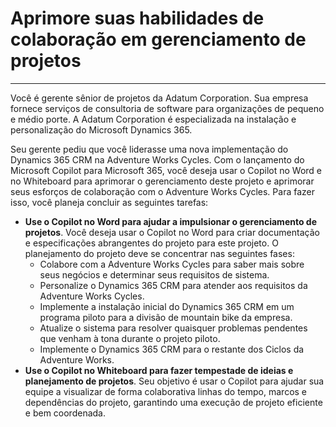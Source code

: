 # Aprimore suas habilidades de colaboração em gerenciamento de projetos
---
Você é gerente sênior de projetos da Adatum Corporation. Sua empresa fornece serviços de consultoria de software para organizações de pequeno e médio porte. A Adatum Corporation é especializada na instalação e personalização do Microsoft Dynamics 365.

Seu gerente pediu que você liderasse uma nova implementação do Dynamics 365 CRM na Adventure Works Cycles. Com o lançamento do Microsoft Copilot para Microsoft 365, você deseja usar o Copilot no Word e no Whiteboard para aprimorar o gerenciamento deste projeto e aprimorar seus esforços de colaboração com o Adventure Works Cycles. Para fazer isso, você planeja concluir as seguintes tarefas:

 -  **Use o Copilot no Word para ajudar a impulsionar o gerenciamento de projetos**. Você deseja usar o Copilot no Word para criar documentação e especificações abrangentes do projeto para este projeto. O planejamento do projeto deve se concentrar nas seguintes fases:
     -  Colabore com a Adventure Works Cycles para saber mais sobre seus negócios e determinar seus requisitos de sistema.
     -  Personalize o Dynamics 365 CRM para atender aos requisitos da Adventure Works Cycles.
     -  Implemente a instalação inicial do Dynamics 365 CRM em um programa piloto para a divisão de mountain bike da empresa.
     -  Atualize o sistema para resolver quaisquer problemas pendentes que venham à tona durante o projeto piloto.
     -  Implemente o Dynamics 365 CRM para o restante dos Ciclos da Adventure Works.
 -  **Use o Copilot no Whiteboard para fazer tempestade de ideias e planejamento de projetos**. Seu objetivo é usar o Copilot para ajudar sua equipe a visualizar de forma colaborativa linhas do tempo, marcos e dependências do projeto, garantindo uma execução de projeto eficiente e bem coordenada.
